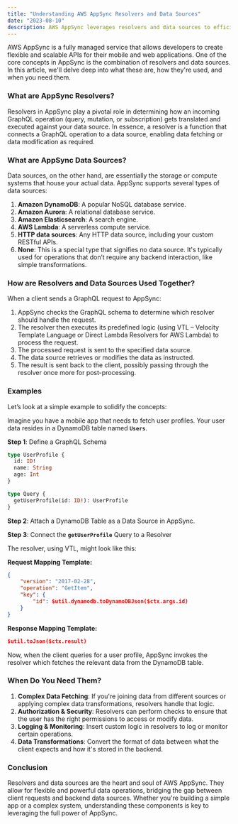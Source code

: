 ```yaml
---
title: "Understanding AWS AppSync Resolvers and Data Sources"
date: "2023-08-10"
description: AWS AppSync leverages resolvers and data sources to efficiently connect GraphQL operations to backend systems. Learn what these components are and how they work.
---
```


AWS AppSync is a fully managed service that allows developers to create flexible and scalable APIs for their mobile and web applications. One of the core concepts in AppSync is the combination of resolvers and data sources. In this article, we'll delve deep into what these are, how they're used, and when you need them.

### **What are AppSync Resolvers?**

Resolvers in AppSync play a pivotal role in determining how an incoming GraphQL operation (query, mutation, or subscription) gets translated and executed against your data source. In essence, a resolver is a function that connects a GraphQL operation to a data source, enabling data fetching or data modification as required.

### **What are AppSync Data Sources?**

Data sources, on the other hand, are essentially the storage or compute systems that house your actual data. AppSync supports several types of data sources:

1. **Amazon DynamoDB**: A popular NoSQL database service.
2. **Amazon Aurora**: A relational database service.
3. **Amazon Elasticsearch**: A search engine.
4. **AWS Lambda**: A serverless compute service.
5. **HTTP data sources**: Any HTTP data source, including your custom RESTful APIs.
6. **None**: This is a special type that signifies no data source. It's typically used for operations that don’t require any backend interaction, like simple transformations.

### **How are Resolvers and Data Sources Used Together?**

When a client sends a GraphQL request to AppSync:

1. AppSync checks the GraphQL schema to determine which resolver should handle the request.
2. The resolver then executes its predefined logic (using VTL – Velocity Template Language or Direct Lambda Resolvers for AWS Lambda) to process the request.
3. The processed request is sent to the specified data source.
4. The data source retrieves or modifies the data as instructed.
5. The result is sent back to the client, possibly passing through the resolver once more for post-processing.

### **Examples**

Let’s look at a simple example to solidify the concepts:

Imagine you have a mobile app that needs to fetch user profiles. Your user data resides in a DynamoDB table named **`Users`**.

**Step 1**: Define a GraphQL Schema

```graphql
type UserProfile {
  id: ID!
  name: String
  age: Int
}

type Query {
  getUserProfile(id: ID!): UserProfile
}
```

**Step 2**: Attach a DynamoDB Table as a Data Source in AppSync.

**Step 3**: Connect the **`getUserProfile`** Query to a Resolver

The resolver, using VTL, might look like this:

**Request Mapping Template:**

```json
{
    "version": "2017-02-28",
    "operation": "GetItem",
    "key": {
        "id": $util.dynamodb.toDynamoDBJson($ctx.args.id)
    }
}
```

**Response Mapping Template:**

```json
$util.toJson($ctx.result)
```

Now, when the client queries for a user profile, AppSync invokes the resolver which fetches the relevant data from the DynamoDB table.

### **When Do You Need Them?**

1. **Complex Data Fetching**: If you're joining data from different sources or applying complex data transformations, resolvers handle that logic.
2. **Authorization & Security**: Resolvers can perform checks to ensure that the user has the right permissions to access or modify data.
3. **Logging & Monitoring**: Insert custom logic in resolvers to log or monitor certain operations.
4. **Data Transformations**: Convert the format of data between what the client expects and how it's stored in the backend.

### **Conclusion**

Resolvers and data sources are the heart and soul of AWS AppSync. They allow for flexible and powerful data operations, bridging the gap between client requests and backend data sources. Whether you're building a simple app or a complex system, understanding these components is key to leveraging the full power of AppSync.
